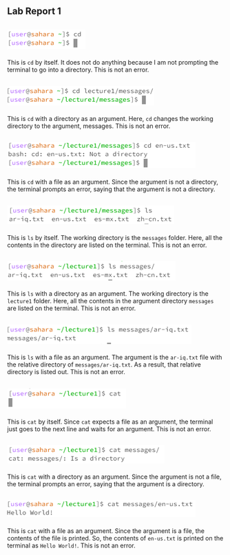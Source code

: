 ## **Lab Report 1**

![Image](Capture.PNG)
---
This is `cd` by itself. It does not do anything because I am not prompting the terminal to go into a directory. This is not an error.

![Image](Capture1.PNG)
---
This is `cd` with a directory as an argument. Here, `cd` changes the working directory to the argument, messages. This is not an error.

![Image](Capture2.PNG)
---
This is `cd` with a file as an argument. Since the argument is not a directory, the terminal prompts an error, saying that the argument is not a directory.

![Image](Capture3.PNG)
---
This is `ls` by itself. The working directory is the `messages` folder. Here, all the contents in the directory are listed on the terminal. This is not an error.

![Image](Capture4.PNG)
---
This is `ls` with a directory as an argument. The working directory is the `lecture1` folder. Here, all the contents in the argument directory `messages` are listed on the terminal. This is not an error.

![Image](Capture5.PNG)
---
This is `ls` with a file as an argument. The argument is the `ar-iq.txt` file with the relative directory of `messages/ar-iq.txt`. As a result, that relative directory is listed out. This is not an error.

![Image](Capture6.PNG)
---
This is `cat` by itself. Since `cat` expects a file as an argument, the terminal just goes to the next line and waits for an argument. This is not an error.

![Image](Capture7.PNG)
---
This is `cat` with a directory as an argument. Since the argument is not a file, the terminal prompts an error, saying that the argument is a directory.

![Image](Capture8.PNG)
---
This is `cat` with a file as an argument. Since the argument is a file, the contents of the file is printed. So, the contents of `en-us.txt` is printed on the terminal as `Hello World!`. This is not an error.


